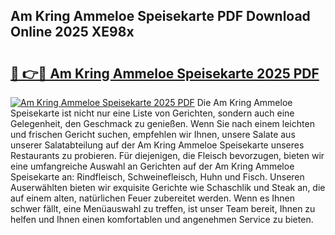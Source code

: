 ## Am Kring Ammeloe Speisekarte PDF Download Online 2025 XE98x

# <h2><a href="http://gcbe0id.nevu.top/?p=Am+Kring+Ammeloe+Speisekarte">🔗 👉🔴 Am Kring Ammeloe Speisekarte 2025 PDF</a></h2>

[![Am Kring Ammeloe Speisekarte 2025 PDF](https://i.imgur.com/dBaPXMq.png)](http://gcbe0id.nevu.top/?p=Am+Kring+Ammeloe+Speisekarte)
Die Am Kring Ammeloe Speisekarte ist nicht nur eine Liste von Gerichten, sondern auch eine Gelegenheit, den Geschmack zu genießen. Wenn Sie nach einem leichten und frischen Gericht suchen, empfehlen wir Ihnen, unsere Salate aus unserer Salatabteilung auf der Am Kring Ammeloe Speisekarte unseres Restaurants zu probieren. Für diejenigen, die Fleisch bevorzugen, bieten wir eine umfangreiche Auswahl an Gerichten auf der Am Kring Ammeloe Speisekarte an: Rindfleisch, Schweinefleisch, Huhn und Fisch. Unseren Auserwählten bieten wir exquisite Gerichte wie Schaschlik und Steak an, die auf einem alten, natürlichen Feuer zubereitet werden. Wenn es Ihnen schwer fällt, eine Menüauswahl zu treffen, ist unser Team bereit, Ihnen zu helfen und Ihnen einen komfortablen und angenehmen Service zu bieten.
